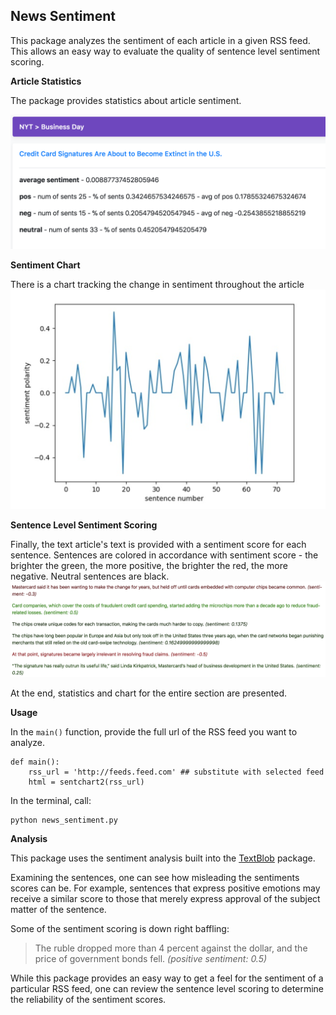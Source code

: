 ## News Sentiment

This package analyzes the sentiment of each article in a given RSS feed. This allows an easy way to evaluate the quality of sentence level sentiment scoring. 

**Article Statistics** 

The package provides statistics about article sentiment.

![statistics](https://github.com/escottgoodwin/news_sentiment/raw/master/static/screenshot2.png)

**Sentiment Chart**

 There is a chart tracking the change in sentiment throughout the article 
![chart](https://github.com/escottgoodwin/news_sentiment/raw/master/static/screenshot3.png)

**Sentence Level Sentiment Scoring**

Finally, the text article's text is provided with a sentiment score for each sentence. Sentences are colored in accordance with sentiment score - the brighter the green, the more positive, the brighter the red, the more negative. Neutral sentences are black. 
![color sents](https://github.com/escottgoodwin/news_sentiment/raw/master/static/screenshot1.png)

At the end, statistics and chart for the entire section are presented.

**Usage**

In the `main()` function, provide the full url of the RSS feed you want to analyze. 

    def main():
	    rss_url = 'http://feeds.feed.com' ## substitute with selected feed
	    html = sentchart2(rss_url)

In the terminal, call: 

    python news_sentiment.py

**Analysis** 

This package uses the sentiment analysis built into the [TextBlob](http://textblob.readthedocs.io/en/dev/quickstart.html) package. 

Examining the sentences, one can see how misleading the sentiments scores can be. For example, sentences that express positive emotions may receive a similar score to those that merely express approval of the subject matter of the sentence. 

Some of the sentiment scoring is down right baffling: 

> The ruble dropped more than 4 percent against the dollar, and the price of government bonds fell. _(positive sentiment: 0.5)_

While this package provides an easy way to get a feel for the sentiment of a particular RSS feed, one can review the sentence level scoring to determine the reliability of the sentiment scores. 

<!--stackedit_data:
eyJoaXN0b3J5IjpbMTk2NDgwMzAwMSwxNDcwNTA5MjY4LC0xMT
U3MTU2NDIsNDA5MTI4MjU2XX0=
-->